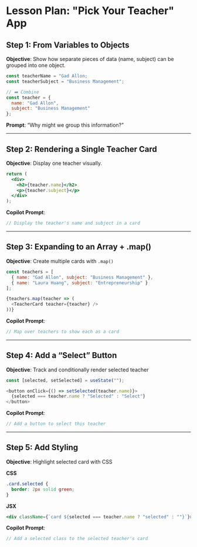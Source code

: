 # Lesson Plan: "Pick Your Teacher" App

## Step 1: From Variables to Objects

**Objective**: Show how separate pieces of data (name, subject) can be grouped into one object.

```js
const teacherName = "Gad Allon;
const teacherSubject = "Business Management";

// ➡️ Combine
const teacher = {
  name: "Gad Allon",
  subject: "Business Management"
};
```

**Prompt**: “Why might we group this information?”

---

## Step 2: Rendering a Single Teacher Card

**Objective**: Display one teacher visually.

```jsx
return (
  <div>
    <h2>{teacher.name}</h2>
    <p>{teacher.subject}</p>
  </div>
);
```

**Copilot Prompt**:

```js
// Display the teacher's name and subject in a card
```

---

## Step 3: Expanding to an Array + .map()

**Objective**: Create multiple cards with `.map()`

```js
const teachers = [
  { name: "Gad Allon", subject: "Business Management" },
  { name: "Laura Huang", subject: "Entrepreneurship" }
];

{teachers.map(teacher => (
  <TeacherCard teacher={teacher} />
))}
```

**Copilot Prompt**:

```js
// Map over teachers to show each as a card
```

---

## Step 4: Add a “Select” Button

**Objective**: Track and conditionally render selected teacher

```js
const [selected, setSelected] = useState("");

<button onClick={() => setSelected(teacher.name)}>
  {selected === teacher.name ? "Selected" : "Select"}
</button>
```

**Copilot Prompt**:

```js
// Add a button to select this teacher
```

---

## Step 5: Add Styling

**Objective**: Highlight selected card with CSS

**CSS**

```css
.card.selected {
  border: 2px solid green;
}
```

**JSX**

```jsx
<div className={`card ${selected === teacher.name ? "selected" : ""}`}>
```

**Copilot Prompt**:

```js
// Add a selected class to the selected teacher's card
```